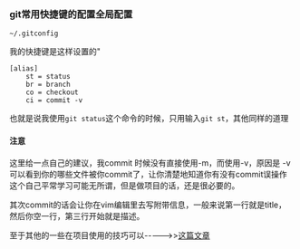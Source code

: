 <!--
 * @Author: 27
 * @LastEditors: 27
 * @Date: 2020-04-14 09:04:39
 * @LastEditTime: 2020-04-14 09:05:27
 * @FilePath: /self-article/content/技术杂篇/git全局快捷键.md
 * @description: type some description
 -->
### git常用快捷键的配置全局配置
```
~/.gitconfig
```

我的快捷键是这样设置的"
```
[alias]
	st = status
	br = branch
	co = checkout
	ci = commit -v
```
也就是说我使用`git status`这个命令的时候，只用输入`git st`，其他同样的道理

#### 注意
这里给一点自己的建议，我commit 时候没有直接使用-m，而使用-v，原因是
-v可以看到你的哪些文件被你commit了，让你清楚地知道你有没有commit误操作
这个自己平常学习可能无所谓，但是做项目的话，还是很必要的。

其次commit的话会让你在vim编辑里去写附带信息，一般来说第一行就是title，
然后你空一行，第三行开始就是描述。

至于其他的一些在项目使用的技巧可以----->>[这篇文章](./项目中版本管理的git使用技巧.md)